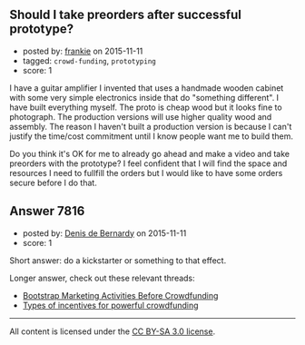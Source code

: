 ## Should I take preorders after successful prototype?

- posted by: [frankie](https://stackexchange.com/users/1480988/frankie) on 2015-11-11
- tagged: `crowd-funding`, `prototyping`
- score: 1

<p>I have a guitar amplifier I invented that uses a handmade wooden cabinet with some very simple electronics inside that do "something different". I have built everything myself. The proto is cheap wood but it looks fine to photograph. The production versions will use higher quality wood and assembly. The reason I haven't built a production version is because I can't justify the time/cost commitment until I know people want me to build them. </p>

<p>Do you think it's OK for me to already go ahead and make a video and take preorders with the prototype? I feel confident that I will find the space and resources I need to fullfill the orders but I would like to have some orders secure before I do that.</p>



## Answer 7816

- posted by: [Denis de Bernardy](https://stackexchange.com/users/182468/denis-de-bernardy) on 2015-11-11
- score: 1

<p>Short answer: do a kickstarter or something to that effect.</p>

<p>Longer answer, check out these relevant threads:</p>

<ul>
<li><a href="https://startups.stackexchange.com/questions/5329/bootstrap-marketing-activities-before-crowdfunding">Bootstrap Marketing Activities Before Crowdfunding</a></li>
<li><a href="https://startups.stackexchange.com/questions/4098/types-of-incentives-for-powerful-crowdfunding/">Types of incentives for powerful crowdfunding</a></li>
</ul>




---

All content is licensed under the [CC BY-SA 3.0 license](https://creativecommons.org/licenses/by-sa/3.0/).
